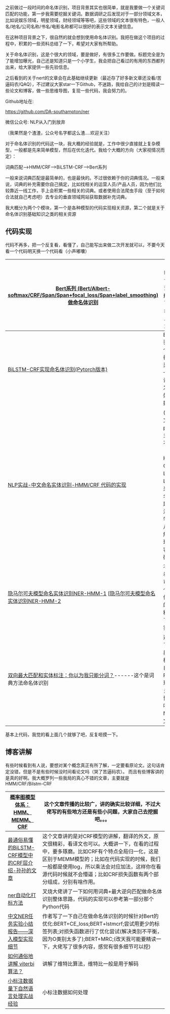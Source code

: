 之前做过一段时间的命名体识别，项目背景其实也很简单，就是我要做一个关键词匹配的功能，第一步我需要挖掘关键词。数据调研之后发现对于一部分领域文本，比如说娱乐领域，明星领域，财经领域等等吧，这些领域的文本很有特色，一般人名/地名/公司名称/书名/电影名称都可以很好的表示文本关键信息。

在这种项目背景之下，很自然的就会想到使用命名体识别。我把在做这个项目的过程中，积累的一些资料总结了一下，希望对大家有所帮助。

关于命名体识别，这是个很大的领域，要是做好，有很多工作要做。标题完全是为了能增加曝光，自己还是知道只是一个小学生，我会把自己看过的有用的东西都列出来，给大家提供一些先验信息。

之后看到的关于nert的文章会在此基础继续更新（最近存了好多新文章还没看/苦逼码农/QAQ），不过建议大家star一下Github，不迷路，我给自己的计划是精读一些论文和博客，做一些思维导图，复现一些代码，我会努力的。

Github地址在:

https://github.com/DA-southampton/ner

微信公众号: NLP从入门到放弃

（我果然是个渣渣，公众号名字都这么渣....欢迎关注）

对于命名体识别的代码这一块，我大概的经验就是，工作中很少直接就上复杂模型，一般都是先来简单模型，然后在优化迭代。我给个大概的方向（大家视情况而定）：

词典匹配-->HMM/CRF-->BiLSTM-CRF-->Bert系列

一般来说词典匹配是最简单的，也是最快的。不过很依赖于你的词典情况。一般来说，词典的补充需要你自己搞定，比如找相关的运营人员/产品人员，因为他们比较靠近一线工作，手上会积累一些相关的词典。或者使用合法爬虫手段（至于如何合法就自己考虑吧）去专业的垂直领域网站获取数据补充词典。

我大概分为两个个模块，第一个是各种模型的代码实现相关资源，第二个就是关于命名体识别基础知识之类的相关资源

## 代码实现

代码不再多，把一个反复看，看懂了，自己能写出来做二次开发就可以，不要今天看一个代码明天换一个代码看（小声嘟囔）



| [Bert系列 (Bert/Albert-softmax/CRF/Span/Span+focal_loss/Span+label_smoothing)做命名体识别](https://github.com/lonePatient/BERT-NER-Pytorch) | 仓库下面有Bert系列完成命名体识别的效果对比（一般来说看F1就可以）以及训练时间之类的比较，很推荐大家去看一看 |
| ------------------------------------------------------------ | ------------------------------------------------------------ |
| [BiLSTM-CRF实现命名体识别(Pytorch版本)](https://github.com/yanwii/ChinsesNER-pytorch?files=1) | BiLSTM-CRF我就推荐这一个吧，其他的都是大同小异，大家可以一步步去调试，做二次开发就可以，比如换个损失函数之类的。 |
| [NLP实战-中文命名实体识别-HMM/CRF 代码的实现](https://zhuanlan.zhihu.com/p/61227299) | (引用原文)本文章将通过pytorch作为主要工具实现不同的模型（包括HMM，CRF，Bi-LSTM，Bi-LSTM+CRF）来解决中文命名实体识别问题，文章不会涉及过多的数学推导，但会从直观上简单解释模型的原理，主要的内容会集中在代码部分。 |
| [隐马尔可夫模型命名实体识别NER-HMM-1](https://www.bilibili.com/video/BV1MJ411w7xR?from=search&seid=10101366636483430700)  [[隐马尔可夫模型命名实体识别NER-HMM-2](https://www.bilibili.com/video/BV1uJ411u7Ut) | 不愿意看书想看视频的同学可以看一下这个，B站首页偶然推荐给我的（推荐算法精准石锤了），讲的确实好 |
| [双向最大匹配和实体标注：你以为我只能分词？](https://zhuanlan.zhihu.com/p/133532494)------这个是词典方法命名体识别 | 这个作者总结了自己实体词典+jieba词性标注进行实体自动打标，有Python代码实现，大家可以关注一下这个博主，名字叫“叫我NLPer”，行文很有意思 |

基本上代码，我觉的看上面几个就够了吧，反复咂摸一下。



## 博客讲解

有些时候看到有人说，要想对某个概念真正有所了解，一定要看原论文。这句话肯定没错，但是不是有些时候没时间看论文吗（哭了苦逼码农）。
而且有些博客讲的是真的好啊。我大概罗列一些我局的真心不错的文章，主要就是HMM/CRF/Bilstm-CRF

| [概率图模型体系：HMM、MEMM、CRF](https://zhuanlan.zhihu.com/p/33397147) | 这个文章传播的比较广，讲的确实比较详细，不过大佬写的有些地方还是有些小问题，大家自己去挖掘吧。。。 |
| ------------------------------------------------------------ | ------------------------------------------------------------ |
| [最通俗易懂的BiLSTM-CRF模型中的CRF层介绍-孙孙的文章](https://zhuanlan.zhihu.com/p/44042528) | 这个文章讲的是对CRF模型的讲解，翻译的外文，原文很精彩，看译文也可以。大概讲一下，在看的过程中，要多琢磨。比如CRF有个特点全局归一化，这是区别于MEMM模型的；比如在代码实现的时候，我们一般都是使用log，所以乘法会对应加法，这样你在看源代码时候就不会懵逼；比如CRF损失函数有两个部分组成，分别有啥作用。 |
| [ner自动化打标方法](https://zhuanlan.zhihu.com/p/133532494)  | 叉烧大佬讲了一下如何用词典+最大逆向匹配做命名体识别整体思路，代码的实现可以参考第一部分那个Python代码 |
| [中文NER任务实验小结报告——深入模型实现细节](https://zhuanlan.zhihu.com/p/103779616) | 作者写了一下自己在做命名体识别的时候针对Bert的优化:BERT+CE_loss;BERT+lstmcrf;尝试用更少的标签列表;对损失函数进行了优化尝试(解决类别不平衡，因为O类别太多了);BERT+MRC;(改天我可能要精读一下，大佬写了很多内容，感觉有很多细节可以挖) |
| [如何通俗地讲解 viterbi 算法？](https://www.zhihu.com/question/20136144/answer/763021768) | 讲解了维特比算法，维特比一般是用于解码                       |
| [小标注数据量下自然语言处理实战经验](https://www.jiqizhixin.com/articles/2019-08-16-6) | 小标注数据如何处理                                           |
